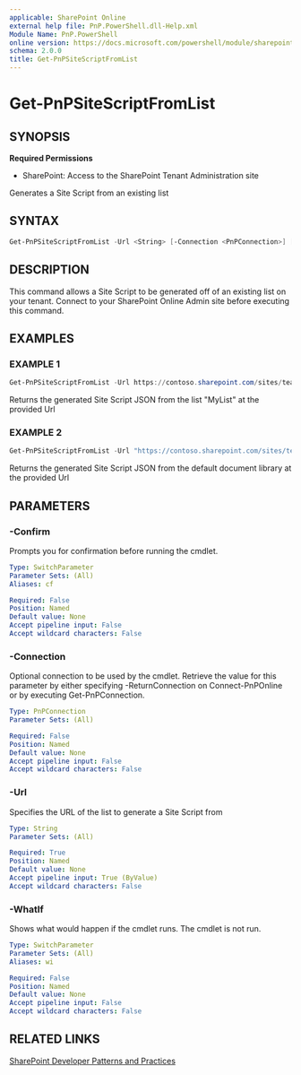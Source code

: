 ```yaml
---
applicable: SharePoint Online
external help file: PnP.PowerShell.dll-Help.xml
Module Name: PnP.PowerShell
online version: https://docs.microsoft.com/powershell/module/sharepoint-pnp/get-pnpsitescriptfromlist
schema: 2.0.0
title: Get-PnPSiteScriptFromList
---
```


# Get-PnPSiteScriptFromList

## SYNOPSIS

**Required Permissions**

* SharePoint: Access to the SharePoint Tenant Administration site

Generates a Site Script from an existing list

## SYNTAX

```powershell
Get-PnPSiteScriptFromList -Url <String> [-Connection <PnPConnection>] [-WhatIf] [-Confirm] [<CommonParameters>]
```

## DESCRIPTION
This command allows a Site Script to be generated off of an existing list on your tenant. Connect to your SharePoint Online Admin site before executing this command.

## EXAMPLES

### EXAMPLE 1
```powershell
Get-PnPSiteScriptFromList -Url https://contoso.sharepoint.com/sites/teamsite/lists/MyList
```

Returns the generated Site Script JSON from the list "MyList" at the provided Url

### EXAMPLE 2
```powershell
Get-PnPSiteScriptFromList -Url "https://contoso.sharepoint.com/sites/teamsite/Shared Documents"
```

Returns the generated Site Script JSON from the default document library at the provided Url

## PARAMETERS

### -Confirm
Prompts you for confirmation before running the cmdlet.

```yaml
Type: SwitchParameter
Parameter Sets: (All)
Aliases: cf

Required: False
Position: Named
Default value: None
Accept pipeline input: False
Accept wildcard characters: False
```

### -Connection
Optional connection to be used by the cmdlet. Retrieve the value for this parameter by either specifying -ReturnConnection on Connect-PnPOnline or by executing Get-PnPConnection.

```yaml
Type: PnPConnection
Parameter Sets: (All)

Required: False
Position: Named
Default value: None
Accept pipeline input: False
Accept wildcard characters: False
```

### -Url
Specifies the URL of the list to generate a Site Script from

```yaml
Type: String
Parameter Sets: (All)

Required: True
Position: Named
Default value: None
Accept pipeline input: True (ByValue)
Accept wildcard characters: False
```

### -WhatIf
Shows what would happen if the cmdlet runs. The cmdlet is not run.

```yaml
Type: SwitchParameter
Parameter Sets: (All)
Aliases: wi

Required: False
Position: Named
Default value: None
Accept pipeline input: False
Accept wildcard characters: False
```

## RELATED LINKS

[SharePoint Developer Patterns and Practices](https://aka.ms/sppnp)